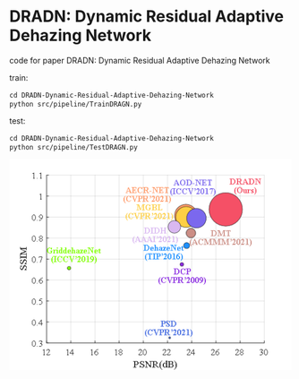 # DRADN: Dynamic Residual Adaptive Dehazing Network
code for paper DRADN: Dynamic Residual Adaptive Dehazing Network

train:
```
cd DRADN-Dynamic-Residual-Adaptive-Dehazing-Network
python src/pipeline/TrainDRAGN.py
```
test:
```
cd DRADN-Dynamic-Residual-Adaptive-Dehazing-Network
python src/pipeline/TestDRAGN.py
```

![dirty deeds done dirt cheap](https://github.com/awhitewhale/DRADN-Dynamic-Residual-Adaptive-Dehazing-Network/blob/main/pic/%E5%9B%BE1%E6%B0%94%E6%B3%A1%E5%9B%BEpng.png)

